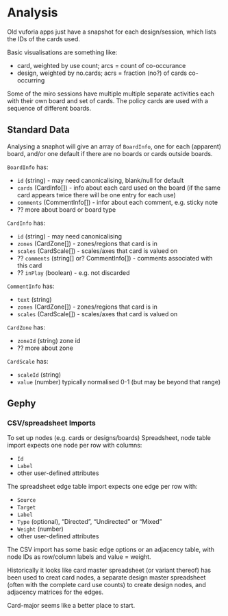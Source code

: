 # Analysis

Old vuforia apps just have a snapshot for each design/session, which lists
the IDs of the cards used.

Basic visualisations are something like:
- card, weighted by use count; arcs = count of co-occurance
- design, weighted by no.cards; acrs = fraction (no?) of cards co-occurring

Some of the miro sessions have multiple multiple separate activities
each with their own board and set of cards.
The policy cards are used with a sequence of different boards.

## Standard Data

Analysing a snaphot will give an array of `BoardInfo`, one for each
(apparent) board, and/or one default if there are no boards or cards 
outside boards.

`BoardInfo` has:
- `id` (string) - may need canonicalising, blank/null for default
- `cards` (CardInfo[]) - info about each card used on the board 
  (if the same card appears twice there will be one entry for each use)
- `comments` (CommentInfo[]) - infor about each comment, e.g. sticky note
- ?? more about board or board type

`CardInfo` has:
- `id` (string) - may need canonicalising
- `zones` (CardZone[]) - zones/regions that card is in
- `scales` (CardScale[]) - scales/axes that card is valued on
- ?? `comments` (string[] or? CommentInfo[]) - comments associated with this card
- ?? `inPlay` (boolean) - e.g. not discarded

`CommentInfo` has:
- `text` (string)
- `zones` (CardZone[]) - zones/regions that card is in
- `scales` (CardScale[]) - scales/axes that card is valued on

`CardZone` has:
- `zoneId` (string) zone id
- ?? more about zone

`CardScale` has:
- `scaleId` (string)
- `value` (number) typically normalised 0-1 (but may be beyond that range)

## Gephy

### CSV/spreadsheet Imports

To set up nodes (e.g. cards or designs/boards) Spreadsheet, node table
import expects one node per row with columns:
- `Id`
- `Label`
- other user-defined attributes

The spreadsheet edge table import expects one edge per row with:
- `Source`
- `Target`
- `Label`
- `Type` (optional), “Directed”, “Undirected” or “Mixed”
- `Weight` (number)
- other user-defined attributes

The CSV import has some basic edge options or an adjacency table,
with node IDs as row/column labels and value = weight.

Historically it looks like card master spreadsheet (or variant thereof)
has been used to creat card nodes, a separate design master spreadsheet
(often with the complete card use counts) to create design nodes, and
adjacency matrices for the edges.

Card-major seems like a better place to start.

